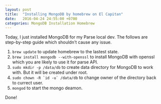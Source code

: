 ```yaml
---
layout: post
title:  "Installing MongoDB by homebrew on El Capitan"
date:   2016-04-24 24:55:00 +0700
categories: MongoDB Installation Homebrew 
---
```


Today, I just installed MongoDB for my Parse local dev.
The follows are step-by-step guide which shouldn't cause any issue.

1. `brew update`
    to update homebrew to the lastest state.
2. `brew install mongodb --with-openssl`
    to install MongoDB with openssl which you are likely to use it for parse API.
3. `sudo mkdir -p /data/db`
    to create data directory for MongoDB to work with. But it will be created under root.
4. ```sudo chown -R `id -u` /data/db```
    to change owner of the directory back to currect user.
5. `mongod`
    to start the mongo deamon.
    
Done!